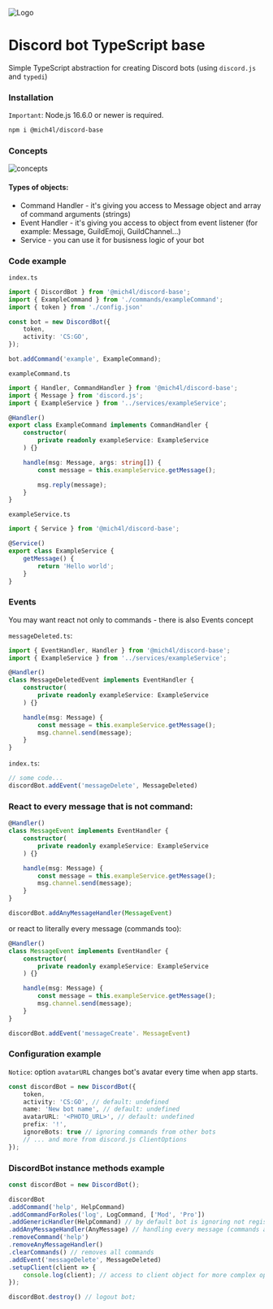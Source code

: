 
![Logo](https://user-images.githubusercontent.com/43048524/131166986-97187bd2-57e0-451f-8a1e-b54136a8b42b.png)
# Discord bot TypeScript base
Simple TypeScript abstraction for creating Discord bots (using `discord.js` and `typedi`)

### Installation
`Important`: Node.js 16.6.0 or newer is required.
```sh
npm i @mich4l/discord-base
```

### Concepts
![concepts](https://user-images.githubusercontent.com/43048524/131388363-e953424d-9c01-4088-a6af-0b2c48c44b17.png)
</br>
#### Types of objects:
- Command Handler - it's giving you access to Message object and array of command arguments (strings)
- Event Handler - it's giving you access to object from event listener (for example: Message, GuildEmoji, GuildChannel...)
- Service - you can use it for busisness logic of your bot 

### Code example
`index.ts`
```ts
import { DiscordBot } from '@mich4l/discord-base';
import { ExampleCommand } from './commands/exampleCommand';
import { token } from './config.json'

const bot = new DiscordBot({
    token,
    activity: 'CS:GO',
});

bot.addCommand('example', ExampleCommand);
```

`exampleCommand.ts`
```ts
import { Handler, CommandHandler } from '@mich4l/discord-base';
import { Message } from 'discord.js';
import { ExampleService } from '../services/exampleService';

@Handler()
export class ExampleCommand implements CommandHandler {
    constructor(
        private readonly exampleService: ExampleService
    ) {}

    handle(msg: Message, args: string[]) {
        const message = this.exampleService.getMessage();

        msg.reply(message);
    }
}
```

`exampleService.ts`
```ts
import { Service } from '@mich4l/discord-base';

@Service()
export class ExampleService {
    getMessage() {
        return 'Hello world';
    }
}
```

### Events
You may want react not only to commands - there is also Events concept

`messageDeleted.ts`:
```ts
import { EventHandler, Handler } from '@mich4l/discord-base';
import { ExampleService } from '../services/exampleService';

@Handler()
class MessageDeletedEvent implements EventHandler {
    constructor(
        private readonly exampleService: ExampleService
    ) {}

    handle(msg: Message) {
        const message = this.exampleService.getMessage();
        msg.channel.send(message);
    }
}
```

`index.ts`:
```ts
// some code...
discordBot.addEvent('messageDelete', MessageDeleted)
```

### React to every message that is not command:
```ts
@Handler()
class MessageEvent implements EventHandler {
    constructor(
        private readonly exampleService: ExampleService
    ) {}

    handle(msg: Message) {
        const message = this.exampleService.getMessage();
        msg.channel.send(message);
    }
}

discordBot.addAnyMessageHandler(MessageEvent)
```
or react to literally every message (commands too):
```ts
@Handler()
class MessageEvent implements EventHandler {
    constructor(
        private readonly exampleService: ExampleService
    ) {}

    handle(msg: Message) {
        const message = this.exampleService.getMessage();
        msg.channel.send(message);
    }
}

discordBot.addEvent('messageCreate'. MessageEvent)
```

### Configuration example
`Notice`: option `avatarURL` changes bot's avatar every time when app starts.
```ts
const discordBot = new DiscordBot({
    token,
    activity: 'CS:GO', // default: undefined
    name: 'New bot name', // default: undefined
    avatarURL: '<PHOTO_URL>', // default: undefined
    prefix: '!',
    ignoreBots: true // ignoring commands from other bots
    // ... and more from discord.js ClientOptions
});
```

### DiscordBot instance methods example
```ts
const discordBot = new DiscordBot();

discordBot
.addCommand('help', HelpCommand)
.addCommandForRoles('log', LogCommand, ['Mod', 'Pro'])
.addGenericHandler(HelpCommand) // by default bot is ignoring not registered commands (you can return !help command or just return error message);
.addAnyMessageHandler(AnyMessage) // handling every message (commands are exception)
.removeCommand('help')
.removeAnyMessageHandler()
.clearCommands() // removes all commands
.addEvent('messageDelete', MessageDeleted)
.setupClient(client => {
    console.log(client); // access to client object for more complex operations (read discord.js docs)
});
```

```ts
discordBot.destroy() // logout bot;
```